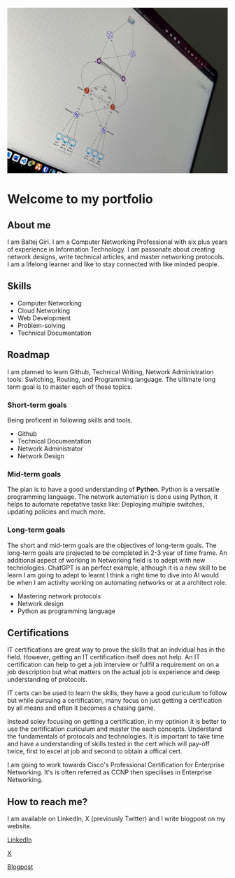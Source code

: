 ![Cisco Switch Image](network_design.jpg)

# Welcome to my portfolio

## About me
<p>
I am Baltej Giri. I am a Computer Networking Professional with six plus years of experience in Information Technology. I am passonate about creating network designs, write technical articles, and master networking protocols. I am a lifelong learner and like to stay connected with like minded people.
</p>

## Skills

- Computer Networking
- Cloud Networking
- Web Development
- Problem-solving
- Technical Documentation

## Roadmap

I am planned to learn Github, Technical Writing, Network Administration tools: Switching, Routing, and Programming language. The ultimate long term goal is to master each of these topics.


### Short-term goals
Being proficent in following skills and tools.
- Github
- Technical Documentation
- Network Administrator
- Network Design

### Mid-term goals

The plan is to have a good understanding of **Python**. Python is a versatile programming language. The network automation is done using Python, it helps to automate repetative tasks like: Deploying multiple switches, updating policies and much more.

### Long-term goals
The short and mid-term goals are the objectives of long-term goals. The long-term goals are projected to be completed in 2-3 year of time frame. An additional aspect of working in Networking field is to adept with new technologies. ChatGPT is an perfect example, although it is a new skill to be learn I am going to adept to learnt I think a right time to dive into AI would be when I am activlty working on automating networks or at a architect role.

- Mastering network protocols
- Network design
- Python as programming language
</p>

## Certifications
IT certifications are great way to prove the skills that an indvidual has in the field. However, getting an IT certification itself does not help. An IT certification can help to get a job interview or fullfil a requirement on on a job description but what matters on the actual job is experience and deep understanding of protocols.</br>

IT certs can be used to learn the skills, they have a good curiculum to follow but while pursuing a certification, many focus on just getting a certfication by all means and often it becomes a chasing game.</br>

Instead soley focusing on getting a certification, in my optinion it is better to use the certification curiculum and master the each concepts. Understand the fundamentals of protocols and technologies. It is important to take time and have a understanding of skills tested in the cert which will pay-off twice, first to excel at job and second to obtain a offical cert.</br>

I am going to work towards Cisco's Professional Certification for Enterprise Networking. It's is often referred as CCNP then specilises in Enterprise Networking.

## How to reach me?
I am available on LinkedIn, X (previously Twitter) and I write blogpost on my website.

[LinkedIn](https://www.linkedin.com/in/baltej-giri)

[X](https://x.com/giribaltej)

[Blogpost](https://baltejgiri.github.io)
<!---
baltejgiri/baltejgiri is a ✨ special ✨ repository because its `README.md` (this file) appears on your GitHub pro.file.
You can click the Preview link to take a look at your changes.
--->
